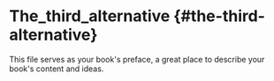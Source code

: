 # The_third_alternative {#the-third-alternative}

This file serves as your book&#039;s preface, a great place to describe your book&#039;s content and ideas.